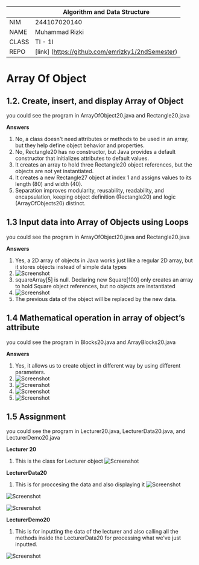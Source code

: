 |  | Algorithm and Data Structure | 
|--|--|
| NIM | 244107020140 |
| NAME | Muhammad Rizki |
| CLASS | TI - 1I |
| REPO | [link] (https://github.com/emrizky1/2ndSemester) |

# Array Of Object

## 1.2. Create, insert, and display Array of Object

you could see the program in ArrayOfObject20.java and Rectangle20.java

**Answers**
1. No, a class doesn't need attributes or methods to be used in an array, but they help define object behavior and properties.
2. No, Rectangle20 has no constructor, but Java provides a default constructor that initializes attributes to default values.
3. It creates an array to hold three Rectangle20 object references, but the objects are not yet instantiated.
4. It creates a new Rectangle27 object at index 1 and assigns values to its length (80) and width (40).
5. Separation improves modularity, reusability, readability, and encapsulation, keeping object definition (Rectangle20) and logic (ArrayOfObjects20) distinct.

## 1.3 Input data into Array of Objects using Loops

you could see the program in ArrayOfObject20.java and Rectangle20.java

**Answers**
1. Yes,  a 2D array of objects in Java works just like a regular 2D array, but it stores objects instead of simple data types
2. ![ Screenshot ](img/1.png)
3. squareArray[5] is null. Declaring new Square[100] only creates an array to hold Square object references, but no objects are instantiated
4. ![ Screenshot ](img/2.png)
5. The previous data of the object will be replaced by the new data.

## 1.4 Mathematical operation in array of object’s attribute

you could see the program in Blocks20.java and ArrayBlocks20.java

**Answers**
1. Yes, it allows us to create object in different way by using different parameters.
2. ![ Screenshot ](img/3.png)
3. ![ Screenshot ](img/4.png)
4. ![ Screenshot ](img/5.png)
5. ![ Screenshot ](img/6png.png)

## 1.5 Assignment

you could see the program in Lecturer20.java, LecturerData20.java, and LecturerDemo20.java

**Lecturer 20**
1. This is the class for Lecturer object
![ Screenshot ](img/7.png)

**LecturerData20**
1. This is for proccesing the data and also displaying it
![ Screenshot ](img/8.png)


![ Screenshot ](img/9.png)


![ Screenshot ](img/10.png)

**LecturerDemo20**
1. This is for inputting the data of the lecturer and also calling all the methods inside the LecturerData20 for processing what we've just inputted.

![ Screenshot ](img/11.png)